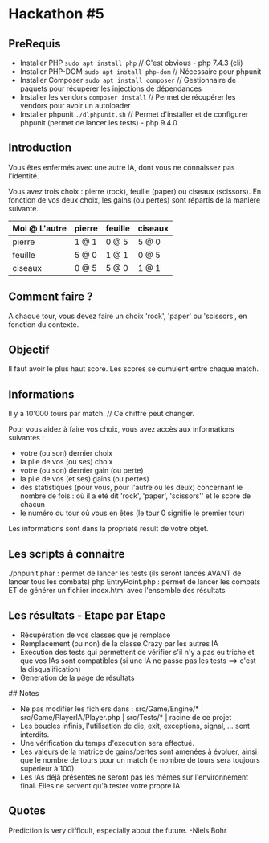 # Hackathon #5

## PreRequis

* Installer PHP 		`sudo apt install php`		// C'est obvious - php 7.4.3 (cli)
* Installer PHP-DOM		`sudo apt install php-dom`	// Nécessaire pour phpunit 
* Installer Composer 	`sudo apt install composer`	// Gestionnaire de paquets pour récupérer les injections de dépendances
* Installer les vendors	`composer install`			// Permet de récupérer les vendors pour avoir un autoloader
* Installer phpunit		`./dlphpunit.sh`			// Permet d'installer et de configurer phpunit (permet de lancer les tests) - php 9.4.0


## Introduction

Vous êtes enfermés avec une autre IA, dont vous ne connaissez pas l'identité.

Vous avez trois choix : pierre (rock), feuille (paper) ou ciseaux (scissors).
En fonction de vos deux choix, les gains (ou pertes) sont répartis de la manière suivante.

| Moi @ L'autre | pierre          | feuille    | ciseaux   |
| ------------- | --------------- | ---------- |---------- |
| pierre        | 1 @ 1           | 0 @ 5      | 5 @ 0     |
| feuille       | 5 @ 0           | 1 @ 1      | 0 @ 5     |
| ciseaux       | 0 @ 5           | 5 @ 0      | 1 @ 1     |

## Comment faire ?

A chaque tour, vous devez faire un choix 'rock', 'paper' ou 'scissors', en fonction du contexte.

## Objectif

Il faut avoir le plus haut score. Les scores se cumulent entre chaque match.

## Informations

Il y a 10'000 tours par match. // Ce chiffre peut changer.

Pour vous aidez à faire vos choix, vous avez accès aux informations suivantes :
- votre (ou son) dernier choix
- la pile de vos (ou ses) choix
- votre (ou son) dernier gain (ou perte)
- la pile de vos (et ses) gains (ou pertes)
- des statistiques (pour vous, pour l'autre ou les deux) concernant le nombre de fois : où il a été dit 'rock', 'paper', 'scissors'' et le score de chacun
- le numéro du tour où vous en êtes (le tour 0 signifie le premier tour)

Les informations sont dans la proprieté result de votre objet.

## Les scripts à connaitre

./phpunit.phar : permet de lancer les tests (ils seront lancés AVANT de lancer tous les combats)
php EntryPoint.php : permet de lancer les combats ET de générer un fichier index.html avec l'ensemble des résultats

## Les résultats - Etape par Etape

* Récupération de vos classes que je remplace
* Remplacement (ou non) de la classe Crazy par les autres IA
* Execution des tests qui permettent de vérifier s'il n'y a pas eu triche et que vos IAs sont compatibles (si une IA ne passe pas les tests ==> c'est la disqualification)
* Generation de la page de résultats

## Notes

- Ne pas modifier les fichiers dans : src/Game/Engine/* | src/Game/PlayerIA/Player.php | src/Tests/* | racine de ce projet  
- Les boucles infinis, l'utilisation de die, exit, exceptions, signal, ... sont interdits.
- Une vérification du temps d'execution sera effectué.
- Les valeurs de la matrice de gains/pertes sont amenées à évoluer, ainsi que le nombre de tours pour un match (le nombre de tours sera toujours supérieur à 100).
- Les IAs déjà présentes ne seront pas les mêmes sur l'environnement final. Elles ne servent qu'à tester votre propre IA.

## Quotes

Prediction is very difficult, especially about the future.
-Niels Bohr
